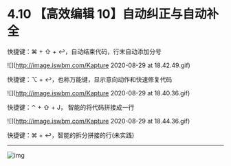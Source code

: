 # 4.10 【高效编辑 10】自动纠正与自动补全



快捷键：⌘ + ⇧ + ↩，自动结束代码，行末自动添加分号

![](http://image.iswbm.com/Kapture 2020-08-29 at 18.42.49.gif)

快捷键：⌥ + ↩，也称万能键，显示意向动作和快速修复代码

![](http://image.iswbm.com/Kapture 2020-08-29 at 18.40.36.gif)

快捷键：⌃ + ⇧ + J， 智能的将代码拼接成一行

![](http://image.iswbm.com/Kapture 2020-08-29 at 18.44.36.gif)

快捷键：⌘ + ↩，智能的拆分拼接的行(未实践)





---

![img](http://image.iswbm.com/20200607174235.png)